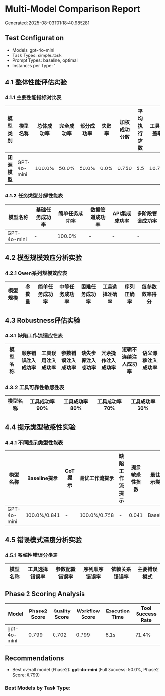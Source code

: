 # Multi-Model Comparison Report

Generated: 2025-08-03T01:18:40.985281

## Test Configuration

- Models: gpt-4o-mini
- Task Types: simple_task
- Prompt Types: baseline, optimal
- Instances per Type: 1

## 4.1 整体性能评估实验

### 4.1.1 主要性能指标对比表

| 模型类别 | 模型名称 | 总体成功率 | 完全成功率 | 部分成功率 | 失败率 | 加权成功分数 | 平均执行步数 | 工具覆盖率 |
|---------|---------|-----------|-----------|-----------|-------|------------|------------|----------|
| **闭源模型** | GPT-4o-mini | 100.0% | 50.0% | 50.0% | 0.0% | 0.750 | 5.5 | 16.7% |

### 4.1.2 任务类型分解性能表

| 模型名称 | 基础任务成功率 | 简单任务成功率 | 数据管道成功率 | API集成成功率 | 多阶段管道成功率 |
|---------|-------------|-------------|-------------|-------------|---------------|
| GPT-4o-mini | - | 100.0% | - | - | - |

## 4.2 模型规模效应分析实验

### 4.2.1 Qwen系列规模效应表

| 模型规模 | 参数量 | 简单任务成功率 | 中等任务成功率 | 困难任务成功率 | 工具选择准确率 | 序列正确率 | 每参数效率得分 |
|---------|-------|-------------|-------------|-------------|-------------|----------|--------------|

## 4.3 Robustness评估实验

### 4.3.1 缺陷工作流适应性表

| 模型名称 | 顺序错误注入成功率 | 工具误用注入成功率 | 参数错误注入成功率 | 缺失步骤注入成功率 | 冗余操作注入成功率 | 逻辑不连续注入成功率 | 语义漂移注入成功率 |
|---------|-----------------|-----------------|-----------------|-----------------|-----------------|-------------------|-----------------|

### 4.3.2 工具可靠性敏感性表

| 模型名称 | 工具成功率90% | 工具成功率80% | 工具成功率70% | 工具成功率60% |
|---------|-------------|-------------|-------------|-------------|

## 4.4 提示类型敏感性实验

### 4.4.1 不同提示类型性能表

| 模型名称 | Baseline提示 | CoT提示 | 最优工作流提示 | 缺陷工作流提示 | 提示敏感性指数 | 最佳提示类型 |
|---------|-------------|--------|-------------|-------------|-------------|-------------|
| GPT-4o-mini | 100.0%/0.841 | - | 100.0%/0.758 | - | 0.041 | Baseline |

## 4.5 错误模式深度分析实验

### 4.5.1 系统性错误分类表

| 模型名称 | 工具选择错误率 | 参数配置错误率 | 序列顺序错误率 | 依赖关系错误率 | 主要错误模式 |
|---------|-------------|-------------|-------------|-------------|-------------|

## Phase 2 Scoring Analysis

| Model | Phase2 Score | Quality Score | Workflow Score | Execution Time | Tool Success Rate |
|-------|--------------|---------------|----------------|----------------|-------------------|
| gpt-4o-mini | 0.799 | 0.702 | 0.799 | 6.1s | 71.4% |

## Recommendations

- Best overall model (Phase2): **gpt-4o-mini** (Full Success: 50.0%, Phase2 Score: 0.799)

### Best Models by Task Type:

